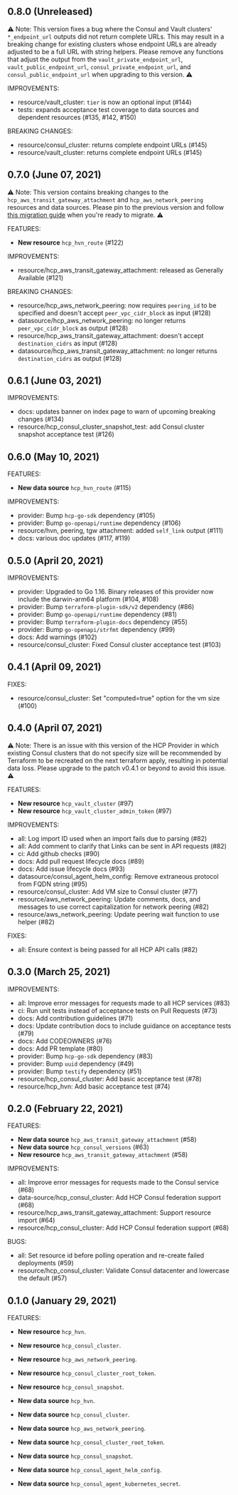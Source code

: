 ## 0.8.0 (Unreleased)

⚠️ Note: This version fixes a bug where the Consul and Vault clusters' `*_endpoint_url` outputs did not return complete URLs. This may result in a breaking change for existing clusters whose endpoint URLs are already adjusted to be a full URL with string helpers. 
Please remove any functions that adjust the output from the `vault_private_endpoint_url`, `vault_public_endpoint_url`, `consul_private_endpoint_url`, and `consul_public_endpoint_url` when upgrading to this version. ⚠️

IMPROVEMENTS:
* resource/vault_cluster: `tier` is now an optional input (#144)
* tests: expands acceptance test coverage to data sources and dependent resources (#135, #142, #150)

BREAKING CHANGES:
* resource/consul_cluster: returns complete endpoint URLs (#145)
* resource/vault_cluster: returns complete endpoint URLs (#145)

## 0.7.0 (June 07, 2021)

⚠️ Note: This version contains breaking changes to the `hcp_aws_transit_gateway_attachment` and `hcp_aws_network_peering` resources and data sources. Please pin to the previous version and follow [this migration guide](https://github.com/hashicorp/terraform-provider-hcp/pull/128) when you're ready to migrate. ⚠️

FEATURES:
* **New resource** `hcp_hvn_route` (#122)

IMPROVEMENTS:
* resource/hcp_aws_transit_gateway_attachment: released as Generally Available (#121)

BREAKING CHANGES:
* resource/hcp_aws_network_peering: now requires `peering_id` to be specified and doesn't accept `peer_vpc_cidr_block` as input (#128)
* datasource/hcp_aws_network_peering: no longer returns `peer_vpc_cidr_block` as output (#128)
* resource/hcp_aws_transit_gateway_attachment: doesn't accept `destination_cidrs` as input (#128)
* datasource/hcp_aws_transit_gateway_attachment: no longer returns `destination_cidrs` as output (#128)

## 0.6.1 (June 03, 2021)

IMPROVEMENTS:
* docs: updates banner on index page to warn of upcoming breaking changes (#134)
* resource/hcp_consul_cluster_snapshot_test: add Consul cluster snapshot acceptance test (#126)

## 0.6.0 (May 10, 2021)

FEATURES:
* **New data source** `hcp_hvn_route` (#115)

IMPROVEMENTS:
* provider: Bump `hcp-go-sdk` dependency (#105)
* provider: Bump `go-openapi/runtime` dependency (#106)
* resource/hvn, peering, tgw attachment: added `self_link` output (#111)
* docs: various doc updates (#117, #119)

## 0.5.0 (April 20, 2021)

IMPROVEMENTS:
* provider: Upgraded to Go 1.16. Binary releases of this provider now include the darwin-arm64 platform (#104, #108)
* provider: Bump `terraform-plugin-sdk/v2` dependency (#86)
* provider: Bump `go-openapi/runtime` dependency (#81)
* provider: Bump `terraform-plugin-docs` dependency (#55)
* provider: Bump `go-openapi/strfmt` dependency (#99)
* docs: Add warnings (#102)
* resource/consul_cluster: Fixed Consul cluster acceptance test (#103)

## 0.4.1 (April 09, 2021)

FIXES:
* resource/consul_cluster: Set "computed=true" option for the vm size (#100)

## 0.4.0 (April 07, 2021)

⚠️ Note: There is an issue with this version of the HCP Provider in which existing Consul clusters that do not specify size will be recommended by Terraform to be recreated on the next terraform apply, resulting in potential data loss. Please upgrade to the patch v0.4.1 or beyond to avoid this issue. ⚠️

FEATURES:
* **New resource** `hcp_vault_cluster` (#97)
* **New resource** `hcp_vault_cluster_admin_token` (#97)

IMPROVEMENTS:
* all: Log import ID used when an import fails due to parsing (#82)
* all: Add comment to clarify that Links can be sent in API requests (#82)
* ci: Add github checks (#90)
* docs: Add pull request lifecycle docs (#89)
* docs: Add issue lifecycle docs (#93)
* datasource/consul_agent_helm_config: Remove extraneous protocol from FQDN string (#95)
* resource/consul_cluster: Add VM size to Consul cluster (#77)
* resource/aws_network_peering: Update comments, docs, and messages to use correct capitalization for network peering (#82)
* resource/aws_network_peering: Update peering wait function to use helper (#82)

FIXES:
* all: Ensure context is being passed for all HCP API calls (#82)

## 0.3.0 (March 25, 2021)

IMPROVEMENTS:
* all: Improve error messages for requests made to all HCP services (#83)
* ci: Run unit tests instead of acceptance tests on Pull Requests (#73)
* docs: Add contribution guidelines (#71)
* docs: Update contribution docs to include guidance on acceptance tests (#79)
* docs: Add CODEOWNERS (#76)
* docs: Add PR template (#80)
* provider: Bump `hcp-go-sdk` dependency (#83)
* provider: Bump `uuid` dependency (#49)
* provider: Bump `testify` dependency (#51)
* resource/hcp_consul_cluster: Add basic acceptance test (#78)
* resource/hcp_hvn: Add basic acceptance test (#74)

## 0.2.0 (February 22, 2021)

FEATURES:
* **New data source** `hcp_aws_transit_gateway_attachment` (#58)
* **New data source** `hcp_consul_versions` (#63)
* **New resource** `hcp_aws_transit_gateway_attachment` (#58)

IMPROVEMENTS:
* all: Improve error messages for requests made to the Consul service (#68)
* data-source/hcp_consul_cluster: Add HCP Consul federation support (#68)
* resource/hcp_aws_transit_gateway_attachment: Support resource import (#64)
* resource/hcp_consul_cluster: Add HCP Consul federation support (#68)

BUGS:
* all: Set resource id before polling operation and re-create failed deployments (#59)
* resource/hcp_consul_cluster: Validate Consul datacenter and lowercase the default (#57)

## 0.1.0 (January 29, 2021)

FEATURES:
* **New resource** `hcp_hvn`.
* **New resource** `hcp_consul_cluster`.
* **New resource** `hcp_aws_network_peering`.
* **New resource** `hcp_consul_cluster_root_token`.
* **New resource** `hcp_consul_snapshot`.

* **New data source** `hcp_hvn`.
* **New data source** `hcp_consul_cluster`.
* **New data source** `hcp_aws_network_peering`.
* **New data source** `hcp_consul_cluster_root_token`.
* **New data source** `hcp_consul_snapshot`.
* **New data source** `hcp_consul_agent_helm_config`.
* **New data source** `hcp_consul_agent_kubernetes_secret`.
